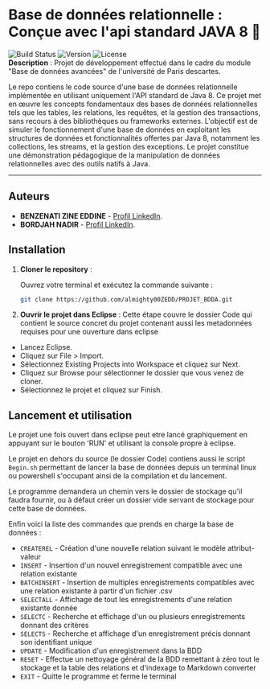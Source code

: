 # **Base de données relationnelle : Conçue avec l'api standard JAVA 8** 🚀

![Build Status](https://img.shields.io/badge/build-passing-brightgreen) ![Version](https://img.shields.io/badge/version-1.0.0-blue) ![License](https://img.shields.io/badge/license-MIT-green)  
**Description** : 
Projet de développement effectué dans le cadre du module "Base de données avancées" de l'université de Paris descartes.

Le repo contiens le code source d'une base de données relationnelle implémentée en utilisant uniquement l'API standard de Java 8. Ce projet met en œuvre les concepts fondamentaux des bases de données relationnelles tels que les tables, les relations, les requêtes, et la gestion des transactions, sans recours à des bibliothèques ou frameworks externes. L'objectif est de simuler le fonctionnement d'une base de données en exploitant les structures de données et fonctionnalités offertes par Java 8, notamment les collections, les streams, et la gestion des exceptions. Le projet constitue une démonstration pédagogique de la manipulation de données relationnelles avec des outils natifs à Java.

---

## **Auteurs**
- **BENZENATI ZINE EDDINE** - [Profil LinkedIn](https://www.linkedin.com/in/zine-eddine-benzenati-545388174/).
- **BORDJAH NADIR** - [Profil LinkedIn](https://www.linkedin.com/in/nadir-bordjah-234675206/).

## **Installation**
1. **Cloner le repository** :

   Ouvrez votre terminal et exécutez la commande suivante :

   ```bash
   git clone https://github.com/almighty00ZEDD/PROJET_BDDA.git
   ```
2. **Ouvrir le projet dans Eclipse** :
   Cette étape couvre le dossier Code qui contient le source concret du projet contenant aussi les metadonnées requises pour une ouverture dans eclipse

- Lancez Eclipse.
- Cliquez sur File > Import.
- Sélectionnez Existing Projects into Workspace et cliquez sur Next.
- Cliquez sur Browse pour sélectionner le dossier que vous venez de cloner.
- Sélectionnez le projet et cliquez sur Finish.

## **Lancement et utilisation**
Le projet une fois ouvert dans eclipse peut etre lancé graphiquement en appuyant sur le bouton 'RUN' et utilisant la console propre à eclipse.

Le projet en dehors du source (le dossier Code) contiens aussi le script `Begin.sh` permettant de lancer la base de données depuis un terminal linux ou powershell s'occupant ainsi de la compilation et du lancement.

Le programme demandera un chemin vers le dossier de stockage qu'il faudra fournir, ou à défaut créer un dossier vide servant de stockage pour cette base de données.

Enfin voici la liste des commandes que prends en charge la base de données :
- `CREATEREL` - Création d'une nouvelle relation suivant le modèle attribut-valeur
- `INSERT` - Insertion d'un nouvel enregistrement compatible avec une relation existante
- `BATCHINSERT` - Insertion de multiples enregistrements compatibles avec une relation existante à partir d'un fichier .csv
- `SELECTALL` - Affichage de tout les enregistrements d'une relation existante donnée
- `SELECTC` - Recherche et effichage d'un ou plusieurs enregistrements donnant des critères
- `SELECTS` - Recherche et affichage d'un enregistrement précis donnant son identifiant unique
- `UPDATE` - Modification d'un enregistrement dans la BDD
- `RESET` - Effectue un nettoyage général de la BDD remettant à zéro tout le stockage et la table des relations et d'indexage
to Markdown converter
- `EXIT` - Quitte le programme et ferme le terminal
